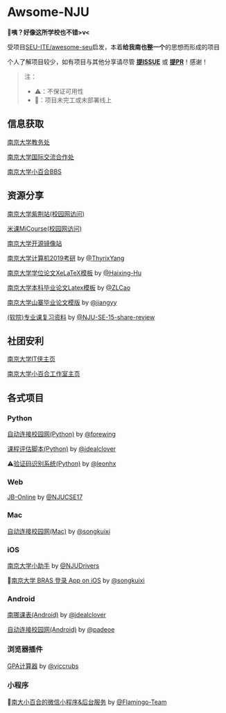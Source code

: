 # Awsome-NJU

**🤣咦？好像这所学校也不错>v<**

受项目[SEU-ITE/awesome-seu](https://github.com/SEU-ITE/awesome-seu)启发，本着**给我南也整一个**的思想而形成的项目

个人了解项目较少，如有项目与其他分享请尽管 [**提ISSUE**](https://github.com/idealclover/awesome-nju/issues) 或 [ **提PR**](https://github.com/idealclover/awesome-nju/pulls)！感谢！

> 注：
> - ⚠️：不保证可用性
> - 🚧：项目未完工或未部署线上

## 信息获取

[南京大学教务处](http://jw.nju.edu.cn/)

[南京大学国际交流合作处](http://stuex.nju.edu.cn/)

[南京大学小百合BBS](http://bbs.nju.edu.cn/)

## 资源分享

[南京大学紫荆站(校园网访问)](http://zijingbt.njuftp.org/index.html)

[米课MiCourse(校园网访问)](http://micourse.net/)

[南京大学开源镜像站](https://mirrors.nju.edu.cn/)

[南京大学计算机2019考研](https://github.com/ThyrixYang/nju_cs_kaoyan_19) by [@ThyrixYang](https://github.com/ThyrixYang)

[南京大学学位论文XeLaTeX模板](https://github.com/Haixing-Hu/nju-thesis) by [@Haixing-Hu](https://github.com/Haixing-Hu)

[南京大学本科毕业论文Latex模板](https://github.com/ZLCao/NJUBachelor) by [@ZLCao](https://github.com/ZLCao)

[南京大学山寨毕业论文模版](https://github.com/jiangyy/njuthesis) by [@jiangyy](https://github.com/jiangyy)

[(软院)专业课复习资料](https://github.com/NJU-SE-15-share-review/professional-class) by [@NJU-SE-15-share-review](https://github.com/NJU-SE-15-share-review)

## 社团安利

[南京大学IT侠主页](https://itxia.club/)

[南京大学小百合工作室主页](http://www.lilystudio.org)

## 各式项目

### Python

[自动连接校园网(Python)](https://github.com/forewing/LogInAutomatic) by [@forewing](https://github.com/forewing)

[课程评估脚本(Python)](https://github.com/idealclover/Fxxk-NJU-Class-Evaluator) by [@idealclover](https://github.com/idealclover)

⚠️[验证码识别系统(Python)](https://github.com/leonhx/njucaptcha) by [@leonhx](https://github.com/leonhx)

### Web

[JB-Online](https://github.com/NJUCSE17/JB-Online) by [@NJUCSE17](https://github.com/NJUCSE17)

### Mac

[自动连接校园网(Mac)](https://github.com/songkuixi/NJULogin-Mac) by [@songkuixi](https://github.com/songkuixi)

### iOS

[南京大学小助手](https://github.com/NJUDrivers/NJUHelper) by [@NJUDrivers](https://github.com/NJUDrivers)

🚧[南京大学 BRAS 登录 App on iOS](https://github.com/songkuixi/NJULogin) by [@songkuixi](https://github.com/songkuixi)

### Android

[南哪课表(Android)](https://github.com/idealclover/NJU-Class-Shedule-Android) by [@idealclover](https://github.com/idealclover)

[自动连接校园网(Android)](https://github.com/LilyStudio/AutoConnect-Android) by [@padeoe](https://github.com/padeoe)

### 浏览器插件

[GPA计算器](https://github.com/viccrubs/ChromeNJUGPACalculator) by [@viccrubs](https://github.com/viccrubs)

### 小程序

🚧[南大小百合的微信小程序&后台服务](https://github.com/Flamingo-Team/LittleLily-Wechat-Service) by [@Flamingo-Team](https://github.com/Flamingo-Team)
